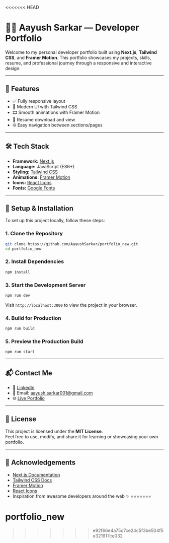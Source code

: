 <<<<<<< HEAD
# 🧑‍💻 Aayush Sarkar — Developer Portfolio

Welcome to my personal developer portfolio built using **Next.js**, **Tailwind CSS**, and **Framer Motion**. This portfolio showcases my projects, skills, resume, and professional journey through a responsive and interactive design.

---

## 🚀 Features

- ✅ Fully responsive layout  
- 🎨 Modern UI with Tailwind CSS  
- 🎞️ Smooth animations with Framer Motion  
- 📄 Resume download and view  
- 🌐 Easy navigation between sections/pages  

---

## 🛠️ Tech Stack

- **Framework:** [Next.js](https://nextjs.org/)
- **Language:** JavaScript (ES6+)
- **Styling:** [Tailwind CSS](https://tailwindcss.com/)
- **Animations:** [Framer Motion](https://www.framer.com/motion/)
- **Icons:** [React Icons](https://react-icons.github.io/react-icons/)
- **Fonts:** [Google Fonts](https://fonts.google.com/)

---

## 🔧 Setup & Installation

To set up this project locally, follow these steps:

### 1. Clone the Repository

```bash
git clone https://github.com/AayushSarkar/portfolio_new.git
cd portfolio_new
```

### 2. Install Dependencies

```bash
npm install
```

### 3. Start the Development Server

```bash
npm run dev
```

Visit `http://localhost:3000` to view the project in your browser.

### 4. Build for Production

```bash
npm run build
```

### 5. Preview the Production Build

```bash
npm run start
```


---

## 📬 Contact Me

- 🔗 [LinkedIn](https://www.linkedin.com/in/aayushsarkar001)
- 📧 Email: aayush.sarkar001@gmail.com 
- 🌐 [Live Portfolio](https://your-deployed-site-url.com) 

---

## 📝 License

This project is licensed under the **MIT License**.  
Feel free to use, modify, and share it for learning or showcasing your own portfolio.

---

## 🙏 Acknowledgements

- [Next.js Documentation](https://nextjs.org/docs)
- [Tailwind CSS Docs](https://tailwindcss.com/docs)
- [Framer Motion](https://www.framer.com/motion/)
- [React Icons](https://react-icons.github.io/react-icons/)
- Inspiration from awesome developers around the web ✨
=======
# portfolio_new
>>>>>>> e92f66e4a75c7ce24c5f3be504f5e321917ce032

